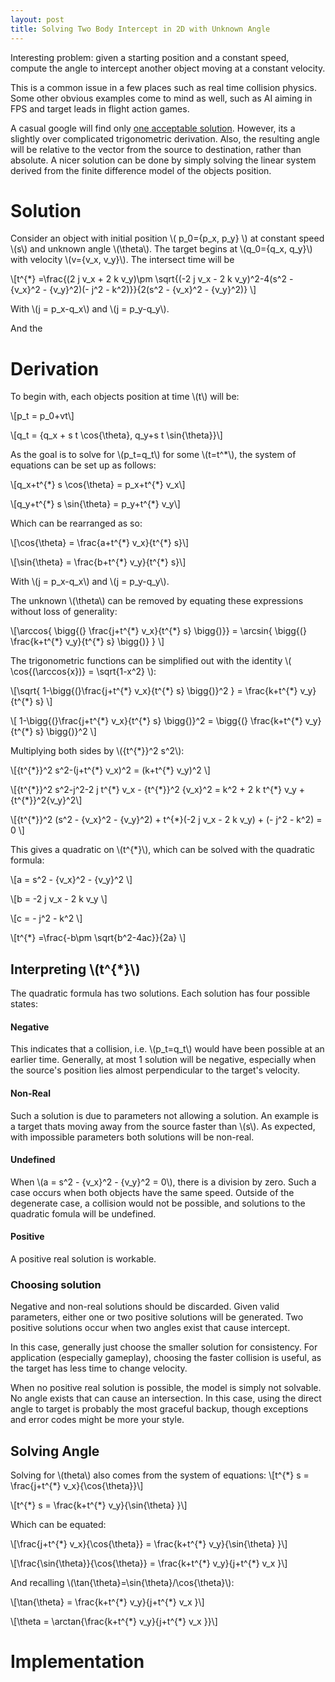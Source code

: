```yaml
---
layout: post
title: Solving Two Body Intercept in 2D with Unknown Angle
---
```

Interesting problem: given a starting position and a constant speed, compute the angle to intercept another object moving at a constant velocity. 

This is a common issue in a few places such as real time collision physics. Some other obvious examples come to mind as well, such as AI aiming in FPS and target leads in flight action games. 

A casual google will find only [one acceptable solution](https://www.codeproject.com/Articles/990452/Interception-of-Two-Moving-Objects-in-D-Space). However, its a slightly over complicated trigonometric derivation. Also, the resulting angle will be relative to the vector from the source to destination, rather than absolute. 
A nicer solution can be done by simply solving the linear system derived from the finite difference model of the objects position.

# Solution
Consider an object with initial position \\( p_0=\{p_x, p_y\} \\) at constant speed \\(s\\) and unknown angle \\(\theta\\). The target begins at \\(q_0=\{q_x, q_y\}\\) with velocity \\(v=\{v_x, v_y\}\\). The intersect time will be 

\\[t^{\*} =\frac{(2 j v_x + 2 k v_y)\\pm \sqrt{(-2 j v_x - 2 k v_y)^2-4(s^2 - {v_x}^2 - {v_y}^2)(- j^2 - k^2)}}{2(s^2 - {v_x}^2 - {v_y}^2)} \\]

With \\(j = p_x-q_x\\) and \\(j = p_y-q_y\\).

And the 

# Derivation
To begin with, each objects position at time \\(t\\) will be:

\\[p_t = p_0+vt\\]

\\[q_t = \{q_x + s t \cos{\theta}, q_y+s t \sin{\theta}\}\\]

As the goal is to solve for \\(p_t=q_t\\) for some \\(t=t^\*\\), the system of equations can be set up as follows:

\\[q_x+t^{\*} s \cos{\theta} = p_x+t^{\*} v_x\\]

\\[q_y+t^{\*} s \sin{\theta} = p_y+t^{\*} v_y\\]

Which can be rearranged as so:

\\[\cos{\theta} = \frac{a+t^{\*} v_x}{t^{\*} s}\\]

\\[\sin{\theta} = \frac{b+t^{\*} v_y}{t^{\*} s}\\]

With \\(j = p_x-q_x\\) and \\(j = p_y-q_y\\).

The unknown \\(\theta\\) can be removed by equating these expressions without loss of generality:

\\[\arccos{ \bigg{(} \frac{j+t^{\*} v_x}{t^{\*} s} \bigg{)}} = \arcsin{ \bigg{(} \frac{k+t^{\*} v_y}{t^{\*} s} \bigg{)} } \\]

The trigonometric functions can be simplified out with the identity \\( \cos{(\arccos{x})} = \sqrt{1-x^2} \\):

\\[\sqrt{ 1-\bigg{(}\frac{j+t^{\*} v_x}{t^{\*} s} \bigg{)}^2 } = \frac{k+t^{\*} v_y}{t^{\*} s} \\]

\\[ 1-\bigg{(}\frac{j+t^{\*} v_x}{t^{\*} s} \bigg{)}^2  = \bigg{(} \frac{k+t^{\*} v_y}{t^{\*} s} \bigg{)}^2 \\]

Multiplying both sides by \\({t^{\*}}^2 s^2\\):

\\[{t^{\*}}^2 s^2-(j+t^{\*} v_x)^2  = (k+t^{\*} v_y)^2 \\]

\\[{t^{\*}}^2 s^2-j^2-2 j t^{\*} v_x - {t^{\*}}^2 {v_x}^2 = k^2 + 2 k t^{\*} v_y + {t^{\*}}^2{v_y}^2\\]

\\[{t^{\*}}^2 (s^2 - {v_x}^2 - {v_y}^2) + t^{\*}(-2 j v_x - 2 k v_y) + (- j^2 - k^2) = 0 \\]

This gives a quadratic on \\(t^{\*}\\), which can be solved with the quadratic formula:

\\[a = s^2 - {v_x}^2 - {v_y}^2 \\]

\\[b = -2 j v_x - 2 k v_y \\]

\\[c = - j^2 - k^2 \\]

\\[t^{\*} =\frac{-b\\pm \sqrt{b^2-4ac}}{2a} \\]

## Interpreting \\(t^{\*}\\)
The quadratic formula has two solutions. Each solution has four possible states:

#### Negative
This indicates that a collision, i.e. \\(p_t=q_t\\) would have been possible at an earlier time. Generally, at most 1 solution will be negative, especially when the source's position lies almost perpendicular to the target's velocity.

#### Non-Real
Such a solution is due to parameters not allowing a solution. An example is a target thats moving away from the source faster than \\(s\\). As expected, with impossible parameters both solutions will be non-real.

#### Undefined
When \\(a = s^2 - {v_x}^2 - {v_y}^2 = 0\\), there is a division by zero. Such a case occurs when both objects have the same speed. Outside of the degenerate case, a collision would not be possible, and solutions to the quadratic fomula will be undefined.

#### Positive
A positive real solution is workable.

### Choosing solution
Negative and non-real solutions should be discarded. Given valid parameters, either one or two positive solutions will be generated. Two positive solutions occur when two angles exist that cause intercept.

In this case, generally just choose the smaller solution for consistency. For application (especially gameplay), choosing the faster collision is useful, as the target has less time to change velocity.

When no positive real solution is possible, the model is simply not solvable. No angle exists that can cause an intersection. In this case, using the direct angle to target is probably the most graceful backup, though exceptions and error codes might be more your style.

## Solving Angle
Solving for \\(theta\\) also comes from the system of equations:
\\[t^{\*} s  = \frac{j+t^{\*} v_x}{\cos{\theta}}\\]

\\[t^{\*} s = \frac{k+t^{\*} v_y}{\sin{\theta} }\\]

Which can be equated:

\\[\frac{j+t^{\*} v_x}{\cos{\theta}} = \frac{k+t^{\*} v_y}{\sin{\theta} }\\]

\\[\frac{\sin{\theta}}{\cos{\theta}} = \frac{k+t^{\*} v_y}{j+t^{\*} v_x }\\]

And recalling \\(\tan{\theta}=\sin{\theta}/\cos{\theta}\\):

\\[\tan{\theta} = \frac{k+t^{\*} v_y}{j+t^{\*} v_x }\\]

\\[\theta = \arctan{\frac{k+t^{\*} v_y}{j+t^{\*} v_x }}\\]

# Implementation
